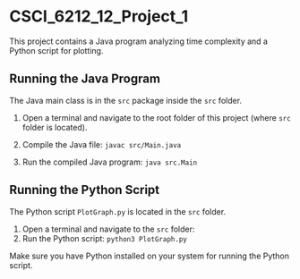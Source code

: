 # CSCI_6212_12_Project_1
This project contains a Java program analyzing time complexity and a Python script for plotting.

## Running the Java Program

The Java main class is in the `src` package inside the `src` folder.

1. Open a terminal and navigate to the root folder of this project (where `src` folder is located).

2. Compile the Java file:
   `javac src/Main.java`
3. Run the compiled Java program:
   `java src.Main`

## Running the Python Script

The Python script `PlotGraph.py` is located in the `src` folder.

1. Open a terminal and navigate to the `src` folder:
2. Run the Python script:
   `python3 PlotGraph.py`

Make sure you have Python installed on your system for running the Python script.


